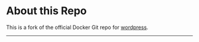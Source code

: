 # About this Repo

This is a fork of the official Docker Git repo for [wordpress](https://registry.hub.docker.com/_/wordpress/).


---

